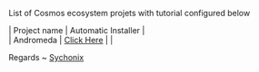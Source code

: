 List of Cosmos ecosystem projets with tutorial configured below



| Project name | Automatic Installer                   |                                           
| Andromeda    | [Click Here](./Andromeda/README.md)        |        |     

Regards ~ [Sychonix](https://discord.com/users/803665234799362088)
